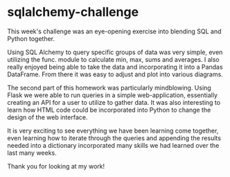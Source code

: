 # sqlalchemy-challenge

This week's challenge was an eye-opening exercise into blending SQL and Python together.  

Using SQL Alchemy to query specific groups of data was very simple, even utilizing the func. module to calculate min, max, sums and averages.  I also really enjoyed being able to take the data and incorporating it into a Pandas DataFrame.  From there it was easy to adjust and plot into various diagrams.

The second part of this homework was particularly mindblowing.  Using Flask we were able to run queries in a simple web-application, essentially creating an API for a user to utilize to gather data.  It was also interesting to learn how HTML code could be incorporated into Python to change the design of the web interface.  

It is very exciting to see everything we have been learning come together, even learning how to iterate through the queries and appending the results needed into a dictionary incorporated many skills we had learned over the last many weeks.

Thank you for looking at my work!

